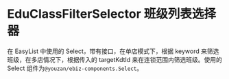 # EduClassFilterSelector 班级列表选择器

在 EasyList 中使用的 Select，带有接口，在单店模式下，根据 keyword 来筛选班级，在多店情况下，根据传入的
targetKdtId 来在连锁范围内筛选班级。使用的 Select 组件为`@youzan/ebiz-components.Select`。
